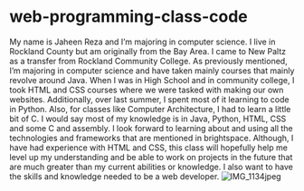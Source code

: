 # web-programming-class-code
My name is Jaheen Reza and I’m majoring in computer science. I live in Rockland County but am originally from the Bay Area. I came to New Paltz as a transfer from Rockland Community College.
	As previously mentioned, I’m majoring in computer science and have taken mainly courses that mainly revolve around Java. When I was in High School and in community college, I took HTML and CSS courses where we were tasked with making our own websites. Additionally, over last summer, I spent most of it learning to code in Python. Also, for classes like Computer Architecture, I had to learn a little bit of C. I would say most of my knowledge is in Java, Python, HTML, CSS and  some C and assembly.
	I look forward to learning about and using all the technologies and frameworks that are mentioned in brightspace. Although, I have had experience with HTML and CSS, this class will hopefully help me level up my understanding and be able to work on projects in the future that are much greater than my current abilities or knowledge.​​ I also want to have the skills and knowledge needed to be a web developer. 
![IMG_1134jpeg](https://github.com/user-attachments/assets/4e6274b0-112d-461d-bb9b-f1acebf13434)
